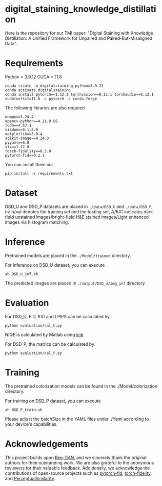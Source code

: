 # digital_staining_knowledge_distillation

Here is the repository for our TMI paper: "Digital Staining with Knowledge Distillation: A Unified Framework for Unpaired and Paired-But-Misaligned Data".

# Requirements

Python = 3.9.12
CUDA = 11.6

```Shell
conda create -n digitalstaining python=3.9.21
conda activate digitalstaining
conda install pytorch==1.12.1 torchvision==0.13.1 torchaudio==0.12.1 cudatoolkit=11.6 -c pytorch -c conda-forge
```

The following libraries are also required

```Shell
numpy==1.24.4
opencv-python==4.11.0.86
tqdm==4.67.1
visdom==0.1.8.9
matplotlib==3.9.4
scikit-image==0.24.0
pyyaml==6.0
six==1.17.0
torch-fidelity==0.3.0
pytorch-fid==0.2.1
```

You can install them via
```Shell
pip install -r requirements.txt
```

# Dataset

DSD_U and DSD_P datasets are placed in `./data/DSD_U` and `./data/DSD_P`, train/val denotes the training set and the testing set, A/B/C indicates dark-field unstained images/bright-field H&E stained images/Light enhanced images via histogram matching.


# Inference

Pretrained models are placed in the `./Model/trained` directory.

For inference on DSD_U dataset, you can execute 

`sh DSD_U_inf.sh`

The predicted images are placed in `./output/DSD_U/img_inf` directory.

# Evaluation

For DSD_U, FID, KID and LPIPS can be calculated by 

```Shell
python evaluation/cal_U.py
```

NIQE is calculated by Matlab using [link](https://www.mathworks.com/help/images/ref/niqe.html).

For DSD_P, the matrics can be calculated by:

```Shell
python evaluation/cal_P.py
```

# Training

The pretrained colorization models can be found in the ./Model/colorization directory.

For training on DSD_P dataset, you can execute 

`sh DSD_P_train.sh`

Please adjust the batchSize in the YAML files under ./Yaml according to your device's capabilities.

# Acknowledgements

This project builds upon [Reg-GAN](https://github.com/Kid-Liet/Reg-GAN), and we sincerely thank the original authors for their outstanding work. We are also grateful to the anonymous reviewers for their valuable feedback. Additionally, we acknowledge the contributions of open-source projects such as [pytorch-fid](https://github.com/mseitzer/pytorch-fid), [torch-fidelity](https://github.com/toshas/torch-fidelity), and [PerceptualSimilarity](https://github.com/richzhang/PerceptualSimilarity).


